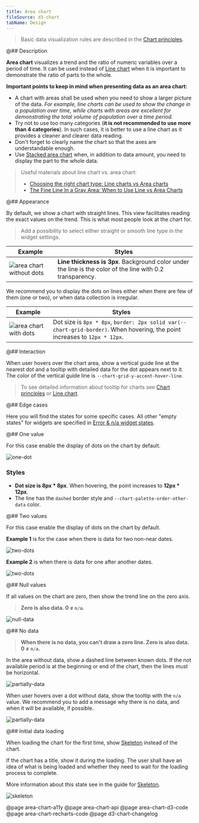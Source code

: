 ```yaml
---
title: Area chart
fileSource: d3-chart
tabName: Design
---
```


> Basic data visualization rules are described in the [Chart principles](/data-display/chart/).

@## Description

**Area chart** visualizes a trend and the ratio of numeric variables over a period of time. It can be used instead of [Line chart](/data-display/line-chart/) when it is important to demonstrate the ratio of parts to the whole.

**Important points to keep in mind when presenting data as an area chart:**

- A chart with areas shall be used when you need to show a larger picture of the data. _For example, line charts can be used to show the change in a population over time, while charts with areas are excellent for demonstrating the total volume of population over a time period._
- Try not to use too many categories (**it is not recommended to use more than 4 categories**). In such cases, it is better to use a line chart as it provides a cleaner and clearer data reading.
- Don't forget to clearly name the chart so that the axes are understandable enough.
- Use [Stacked area chart](/data-display/stacked-area-chart/) when, in addition to data amount, you need to display the part to the whole data.

> Useful materials about line chart vs. area chart:
>
> - [Choosing the right chart type: Line charts vs Area charts](https://www.fusioncharts.com/blog/line-charts-vs-area-charts/)
> - [The Fine Line In a Gray Area: When to Use Line vs Area Charts](https://visual.ly/blog/line-vs-area-charts/)

@## Appearance

By default, we show a chart with straight lines. This view facilitates reading the exact values on the trend. This is what most people look at the chart for.

> Add a possibility to select either straight or smooth line type in the widget settings.

| Example                                             | Styles                                                                                                     |
| --------------------------------------------------- | ---------------------------------------------------------------------------------------------------------- |
| ![area chart without dots](static/without-dots.png) | **Line thickness is 3px**. Background color under the line is the color of the line with 0.2 transparency. |

We recommend you to display the dots on lines either when there are few of them (one or two), or when data collection is irregular.

| Example                                  | Styles                                                                                                                      |
| ---------------------------------------- | --------------------------------------------------------------------------------------------------------------------------- |
| ![area chart with dots](static/dots.png) | Dot size is `8px * 8px`, `border: 2px solid var(--chart-grid-border)`. When hovering, the point increases to `12px * 12px`. |

@## Interaction

When user hovers over the chart area, show a vertical guide line at the nearest dot and a tooltip with detailed data for the dot appears next to it. The color of the vertical guide line is `--chart-grid-y-accent-hover-line`.

> To see detailed information about tooltip for charts see [Chart principles](/data-display/chart/#ac9830) or [Line chart](/data-display/line-chart/).

@## Edge cases

Here you will find the states for some specific cases. All other "empty states" for widgets are specified in [Error & n/a widget states](/components/widget-empty/).

@## One value

For this case enable the display of dots on the chart by default.

![one-dot](static/one-dot-area-chart.png)

### Styles

- **Dot size is 8px \* 8px**. When hovering, the point increases to **12px \* 12px**.
- The line has the `dashed` border style and `--chart-palette-order-other-data` color.

@## Two values

For this case enable the display of dots on the chart by default.

**Example 1** is for the case when there is data for two non-near dates.

![two-dots](static/two-dots1-area-chart.png)

**Example 2** is when there is data for one after another dates.

![two-dots](static/two-dots2.png)

@## Null values

If all values on the chart are zero, then show the trend line on the zero axis.

> **Zero is also data. 0 ≠ `n/a`.**

![null-data](static/null-area-chart.png)

@## No data

> **When there is no data, you can't draw a zero line. Zero is also data. 0 ≠ `n/a`.**

In the area without data, show a dashed line between known dots. If the not available period is at the beginning or end of the chart, then the lines must be horizontal.

![partially-data](static/partially-trash.png)

When user hovers over a dot without data, show the tooltip with the `n/a` value. We recommend you to add a message why there is no data, and when it will be available, if possible.

![partially-data](static/partially.png)

@## Initial data loading

When loading the chart for the first time, show [Skeleton](/components/skeleton/) instead of the chart.

If the chart has a title, show it during the loading. The user shall have an idea of what is being loaded and whether they need to wait for the loading process to complete.

More information about this state see in the guide for [Skeleton](/components/skeleton/).

![skeleton](static/skeleton.png)

@page area-chart-a11y
@page area-chart-api
@page area-chart-d3-code
@page area-chart-recharts-code
@page d3-chart-changelog
